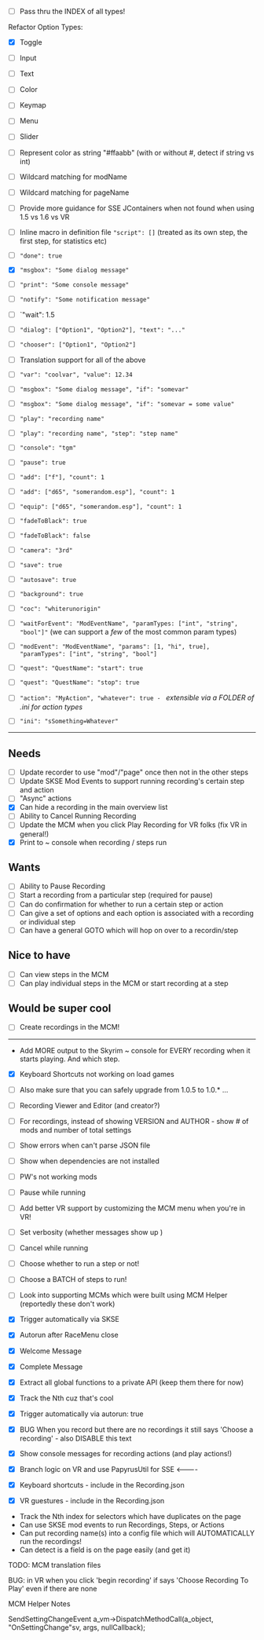 - [ ] Pass thru the INDEX of all types!

Refactor Option Types:
- [x] Toggle
- [ ] Input
- [ ] Text
- [ ] Color
- [ ] Keymap
- [ ] Menu
- [ ] Slider


- [ ] Represent color as string "#ffaabb" (with or without #, detect if string vs int)
- [ ] Wildcard matching for modName
- [ ] Wildcard matching for pageName
- [ ] Provide more guidance for SSE JContainers when not found when using 1.5 vs 1.6 vs VR
- [ ] Inline macro in definition file `"script": []` (treated as its own step, the first step, for statistics etc)
- [ ] `"done": true`
- [x] `"msgbox": "Some dialog message"`
- [ ] `"print": "Some console message"`
- [ ] `"notify": "Some notification message"`
- [ ] `"wait": 1.5
- [ ] `"dialog": ["Option1", "Option2"], "text": "..."`
- [ ] `"chooser": ["Option1", "Option2"]`
- [ ] Translation support for all of the above
- [ ] `"var": "coolvar", "value": 12.34`
- [ ] `"msgbox": "Some dialog message", "if": "somevar"`
- [ ] `"msgbox": "Some dialog message", "if": "somevar = some value"`
- [ ] `"play": "recording name"`
- [ ] `"play": "recording name", "step": "step name"`
- [ ] `"console": "tgm"`
- [ ] `"pause": true`
- [ ] `"add": ["f"], "count": 1`
- [ ] `"add": ["d65", "somerandom.esp"], "count": 1`
- [ ] `"equip": ["d65", "somerandom.esp"], "count": 1`
- [ ] `"fadeToBlack": true`
- [ ] `"fadeToBlack": false`
- [ ] `"camera": "3rd"`
- [ ] `"save": true`
- [ ] `"autosave": true`
- [ ] `"background": true`
- [ ] `"coc": "whiterunorigin"`
- [ ] `"waitForEvent": "ModEventName", "paramTypes: ["int", "string", "bool"]"` (we can support a _few_ of the most common param types)
- [ ] `"modEvent": "ModEventName", "params": [1, "hi", true], "paramTypes": ["int", "string", "bool"]`
- [ ] `"quest": "QuestName": "start": true`
- [ ] `"quest": "QuestName": "stop": true`
- [ ] `"action": "MyAction", "whatever": true - ` _extensible via a FOLDER of .ini for action types_
- [ ] `"ini": "sSomething=Whatever"`

------------------------------------------------------------------------------

## Needs

- [ ] Update recorder to use "mod"/"page" once then not in the other steps
- [ ] Update SKSE Mod Events to support running recording's certain step and action
- [ ] "Async" actions
- [x] Can hide a recording in the main overview list
- [ ] Ability to Cancel Running Recording
- [ ] Update the MCM when you click Play Recording for VR folks (fix VR in general!)
- [x] Print to ~ console when recording / steps run

## Wants

- [ ] Ability to Pause Recording
- [ ] Start a recording from a particular step (required for pause)
- [ ] Can do confirmation for whether to run a certain step or action
- [ ] Can give a set of options and each option is associated with a recording or individual step
- [ ] Can have a general GOTO which will hop on over to a recordin/step

## Nice to have

- [ ] Can view steps in the MCM
- [ ] Can play individual steps in the MCM or start recording at a step

## Would be super cool

- [ ] Create recordings in the MCM!

---

- Add MORE output to the Skyrim ~ console for EVERY recording when it starts playing. And which step.

- [x] Keyboard Shortcuts not working on load games
- [ ] Also make sure that you can safely upgrade from 1.0.5 to 1.0.* ...

- [ ] Recording Viewer and Editor (and creator?)
- [ ] For recordings, instead of showing VERSION and AUTHOR - show # of mods and number of total settings

- [ ] Show errors when can't parse JSON file

- [ ] Show when dependencies are not installed
- [ ] PW's not working mods
- [ ] Pause while running
- [ ] Add better VR support by customizing the MCM menu when you're in VR!
- [ ] Set verbosity (whether messages show up )
- [ ] Cancel while running
- [ ] Choose whether to run a step or not!
- [ ] Choose a BATCH of steps to run!
- [ ] Look into supporting MCMs which were built using MCM Helper (reportedly these don't work)

- [x] Trigger automatically via SKSE
- [x] Autorun after RaceMenu close
- [x] Welcome Message
- [x] Complete Message
- [x] Extract all global functions to a private API (keep them there for now)
- [x] Track the Nth cuz that's cool
- [x] Trigger automatically via autorun: true
- [x] BUG When you record but there are no recordings it still says 'Choose a recording' - also DISABLE this text
- [x] Show console messages for recording actions (and play actions!)
- [x] Branch logic on VR and use PapyrusUtil for SSE <----
- [x] Keyboard shortcuts - include in the Recording.json
- [x] VR guestures - include in the Recording.json


- Track the Nth index for selectors which have duplicates on the page
- Can use SKSE mod events to run Recordings, Steps, or Actions
- Can put recording name(s) into a config file which will AUTOMATICALLY run the recordings!
- Can detect is a field is on the page easily (and get it)

TODO: MCM translation files

BUG: in VR when you click 'begin recording' if says 'Choose Recording To Play' even if there are none


MCM Helper Notes

SendSettingChangeEvent
a_vm->DispatchMethodCall(a_object, "OnSettingChange"sv, args, nullCallback);